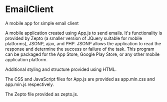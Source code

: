 # EmailClient
A mobile app for simple email client 

A mobile application created using App.js to send emails. It's functionality is provided by Zepto (a smaller version of JQuery suitable for mobile platforms), JSONP, ajax, and PHP. JSONP allows the application to read the response and determine the success or failure of the task. This program can be packaged for the App Store, Google Play Store, or any other mobile application platform. 

Additional styling and structure provided using HTML.

The CSS and JavaScript files for App.js are provided as app.min.css and app.min.js respectively.

The Zepto file provided as zepto.js.
